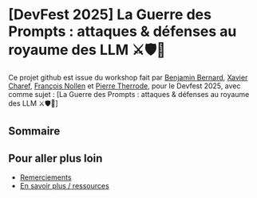 # [DevFest 2025] La Guerre des Prompts : attaques & défenses au royaume des LLM ⚔️🛡️🤖
<center>

</center>

Ce projet github est issue du workshop fait par [Benjamin Bernard](https://www.linkedin.com/in/benvii/), [Xavier Charef](https://www.linkedin.com/in/xavier-charef-6b843497/), [François Nollen](https://www.linkedin.com/in/francois-nollen/) et [Pierre Therrode](https://www.linkedin.com/in/ptherrode/), pour le Devfest 2025, avec comme sujet : [La Guerre des Prompts : attaques & défenses au royaume des LLM ⚔️🛡️🤖]


## Sommaire





## Pour aller plus loin

- [Remerciements](thanks-you.md)
- [En savoir plus / ressources](resources.md)

